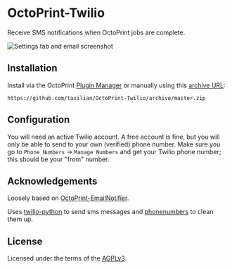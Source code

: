 # OctoPrint-Twilio

Receive SMS notifications when OctoPrint jobs are complete.

![Settings tab and email screenshot](extras/smsnotifier.png)

## Installation

Install via the OctoPrint [Plugin Manager](https://github.com/foosel/OctoPrint/wiki/Plugin:-Plugin-Manager) or manually using this [archive URL](https://github.com/taxilian/OctoPrint-Twilio/archive/master.zip):

	https://github.com/taxilian/OctoPrint-Twilio/archive/master.zip

## Configuration

You will need an active Twilio account.  A free account is fine, but you will only be able to send to your own (verified) phone number. Make sure you go to `Phone Numbers` -> `Manage Numbers` and get your Twilio phone number; this should be your "from" number.

## Acknowledgements

Loosely based on [OctoPrint-EmailNotifier](https://github.com/anoved/OctoPrint-EmailNotifier). 

Uses [twilio-python](https://github.com/twilio/twilio-python) to send sms messages and [phonenumbers](https://github.com/daviddrysdale/python-phonenumbers) to clean them up.

## License

Licensed under the terms of the [AGPLv3](http://opensource.org/licenses/AGPL-3.0).
